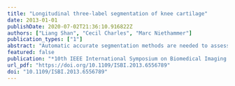 ```yaml
---
title: "Longitudinal three-label segmentation of knee cartilage"
date: 2013-01-01
publishDate: 2020-07-02T21:36:10.916822Z
authors: ["Liang Shan", "Cecil Charles", "Marc Niethammer"]
publication_types: ["1"]
abstract: "Automatic accurate segmentation methods are needed to assess longitudinal cartilage changes in osteoarthritis (OA). We propose a novel general spatio-temporal three-label segmentation method to encourage segmentation consistency across time in longitudinal image data. The segmentation is formulated as a convex optimization problem which allows for the computation of globally optimal solutions. The longitudinal segmentation is applied within an automatic knee cartilage segmentation pipeline. Experimental results demonstrate that the longitudinal segmentation improves the segmentation consistency in comparison to the temporally-independent segmentation."
featured: false
publication: "*10th IEEE International Symposium on Biomedical Imaging: From Nano to Macro, ISBI 2013, 7-11 April, 2013, San Francisco, CA, USA, Proceedings*"
url_pdf: "https://doi.org/10.1109/ISBI.2013.6556789"
doi: "10.1109/ISBI.2013.6556789"
---
```


